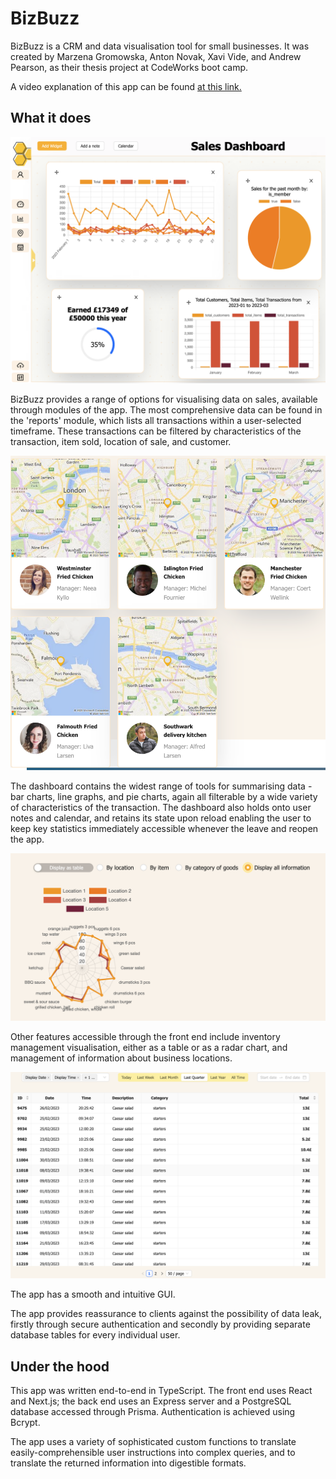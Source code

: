 <h1>BizBuzz</h1>

BizBuzz is a CRM and data visualisation tool for small businesses. It was created by Marzena Gromowska, Anton Novak, Xavi Vide, and Andrew Pearson, as their thesis project at CodeWorks boot camp.

A video explanation of this app can be found <a href="https://www.youtube.com/watch?v=-1rLdExL68s&ab_channel=XaviVide" >at this link.</a>

<h2>What it does</h2>

![Screenshot of dashboard with multiple widgets open](./readme-assets/Dashboard-Screenshot.png)

BizBuzz provides a range of options for visualising data on sales, available through modules of the app. The most comprehensive data can be found in the 'reports' module, which lists all transactions within a user-selected timeframe. These transactions can be filtered by characteristics of the transaction, item sold, location of sale, and customer.

![Screenshot of locations page](./readme-assets/Locations-Screenshot.png)

The dashboard contains the widest range of tools for summarising data - bar charts, line graphs, and pie charts, again all filterable by a wide variety of characteristics of the transaction. The dashboard also holds onto user notes and calendar, and retains its state upon reload enabling the user to keep key statistics immediately accessible whenever the leave and reopen the app.

![Screenshot of inventory chart](./readme-assets/Inventory-Screenshot.png)

Other features accessible through the front end include inventory management visualisation, either as a table or as a radar chart, and management of information about business locations.

![Screenshot of a sales collation report](./readme-assets/Reports-Screenshot.png)

The app has a smooth and intuitive GUI.

The app provides reassurance to clients against the possibility of data leak, firstly through secure authentication and secondly by providing separate database tables for every individual user.


<h2>Under the hood</h2>

This app was written end-to-end in TypeScript. The front end uses React and Next.js; the back end uses an Express server and a PostgreSQL database accessed through Prisma. Authentication is achieved using Bcrypt.

The app uses a variety of sophisticated custom functions to translate easily-comprehensible user instructions into complex queries, and to translate the returned information into digestible formats.